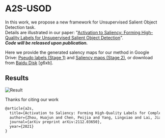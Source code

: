 # A2S-USOD

In this work, we propose a new framework for Unsupervised Salient Object Detection task.  
Details are illustrated in our paper: "[Activation to Saliency: Forming High-Quality Labels for Unsupervised Salient Object Detection](https://arxiv.org/abs/2112.03650)".  
***Code will be released upon publication.***

Here we provide the generated salency maps for our method in Google Drive: [Pseudo labels (Stage 1)](https://drive.google.com/file/d/1SaoX2EMUKn22lJtSQeQvCJUHjedrV3hR/view?usp=sharing) and [Saliency maps (Stage 2)](https://drive.google.com/file/d/1wQGDq7jBrzt5sqXgs7dM66iMga4H9n0b/view?usp=sharing), or download from [Baidu Disk](https://pan.baidu.com/s/1diqoo98ISjZs1smsL9t-RA) [g6xb].   

## Results
![Result](https://github.com/moothes/A2S-USOD/blob/main/result.PNG)

Thanks for citing our work
```xml
@article{a2s,
  title={Activation to Saliency: Forming High-Quality Labels for Completely Unsupervised Salient Object Detection},
  author={Zhou, Huajun and Chen, Peijia and Yang, Lingxiao and Lai, Jianhuang and Xie, Xiaohua},
  journal={arXiv preprint arXiv:2112.03650},
  year={2021}
}
```
